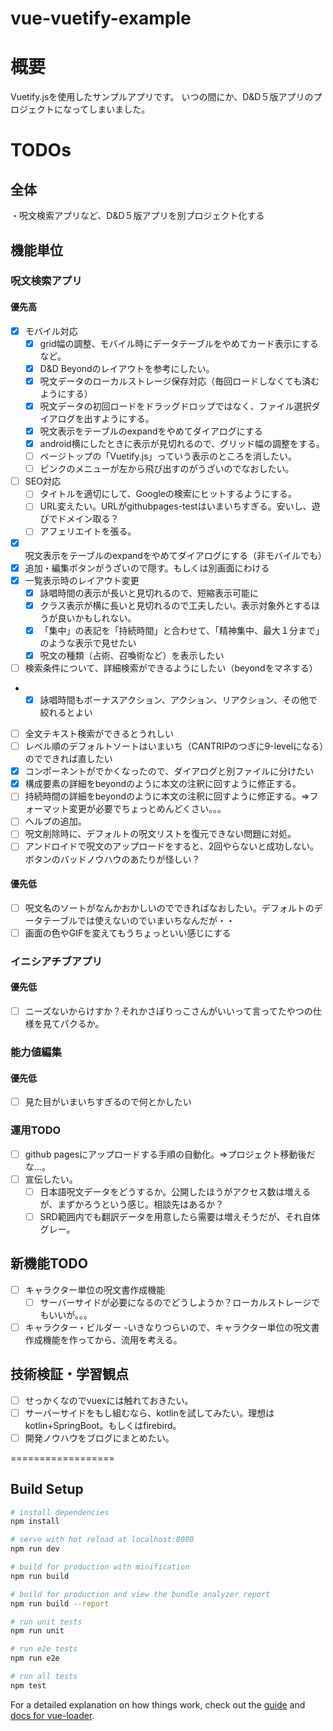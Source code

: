 # vue-vuetify-example
# 概要
Vuetify.jsを使用したサンプルアプリです。
いつの間にか、D&D５版アプリのプロジェクトになってしまいました。

# TODOs
## 全体
・呪文検索アプリなど、D&D５版アプリを別プロジェクト化する

## 機能単位
### 呪文検索アプリ
#### 優先高
* [x] モバイル対応
  - [x] grid幅の調整、モバイル時にデータテーブルをやめてカード表示にするなど。  
  - [x] D&D Beyondのレイアウトを参考にしたい。  
  - [x] 呪文データのローカルストレージ保存対応（毎回ロードしなくても済むようにする）  
  - [x] 呪文データの初回ロードをドラッグドロップではなく、ファイル選択ダイアログを出すようにする。  
  - [x] 呪文表示をテーブルのexpandをやめてダイアログにする  
  - [x] android横にしたときに表示が見切れるので、グリッド幅の調整をする。  
  - [ ] ページトップの「Vuetify.js」っていう表示のところを消したい。 
  - [ ] ピンクのメニューが左から飛び出すのがうざいのでなおしたい。 
* [ ] SEO対応
  - [ ] タイトルを適切にして、Googleの検索にヒットするようにする。
  - [ ] URL変えたい。URLがgithubpages-testはいまいちすぎる。安いし、遊びでドメイン取る？
  - [ ] アフェリエイトを張る。
* [x] 呪文表示をテーブルのexpandをやめてダイアログにする（非モバイルでも）
* [x] 追加・編集ボタンがうざいので隠す。もしくは別画面にわける
* [x] 一覧表示時のレイアウト変更
  - [x] 詠唱時間の表示が長いと見切れるので、短縮表示可能に
  - [x] クラス表示が横に長いと見切れるので工夫したい。表示対象外とするほうが良いかもしれない。  
  - [x] 「集中」の表記を「持続時間」と合わせて、「精神集中、最大１分まで」のような表示で見せたい  
  - [x] 呪文の種類（占術、召喚術など）を表示したい
* [ ] 検索条件について、詳細検索ができるようにしたい（beyondをマネする）
* - [x] 詠唱時間もボーナスアクション、アクション、リアクション、その他で絞れるとよい
* [ ] 全文テキスト検索ができるとうれしい
* [ ] レベル順のデフォルトソートはいまいち（CANTRIPのつぎに9-levelになる）のでできれば直したい
* [x] コンポーネントがでかくなったので、ダイアログと別ファイルに分けたい
* [x] 構成要素の詳細をbeyondのように本文の注釈に回すように修正する。
* [ ] 持続時間の詳細をbeyondのように本文の注釈に回すように修正する。⇒フォーマット変更が必要でちょっとめんどくさい。。。
* [ ] ヘルプの追加。
* [ ] 呪文削除時に、デフォルトの呪文リストを復元できない問題に対処。
* [ ] アンドロイドで呪文のアップロードをすると、2回やらないと成功しない。ボタンのバッドノウハウのあたりが怪しい？

#### 優先低
* [ ] 呪文名のソートがなんかおかしいのでできればなおしたい。デフォルトのデータテーブルでは使えないのでいまいちなんだが・・
* [ ] 画面の色やGIFを変えてもうちょっといい感じにする

### イニシアチブアプリ
#### 優先低
* [ ] ニーズないからけすか？それかさぼりっこさんがいいって言ってたやつの仕様を見てパクるか。

### 能力値編集
#### 優先低
* [ ] 見た目がいまいちすぎるので何とかしたい

### 運用TODO
* [ ] github pagesにアップロードする手順の自動化。⇒プロジェクト移動後だな…。
* [ ] 宣伝したい。
  - [ ] 日本語呪文データをどうするか。公開したほうがアクセス数は増えるが、まずかろうという感じ。相談先はあるか？  
  - [ ] SRD範囲内でも翻訳データを用意したら需要は増えそうだが、それ自体グレー。  

## 新機能TODO
* [ ] キャラクター単位の呪文書作成機能
  - [ ] サーバーサイドが必要になるのでどうしようか？ローカルストレージでもいいが。。。  
*  [ ] キャラクター・ビルダー
  -いきなりつらいので、キャラクター単位の呪文書作成機能を作ってから、流用を考える。  

## 技術検証・学習観点
* [ ] せっかくなのでvuexには触れておきたい。
* [ ] サーバーサイドをもし組むなら、kotlinを試してみたい。理想はkotlin+SpringBoot。もしくはfirebird。
* [ ] 開発ノウハウをブログにまとめたい。

==================

## Build Setup

``` bash
# install dependencies
npm install

# serve with hot reload at localhost:8080
npm run dev

# build for production with minification
npm run build

# build for production and view the bundle analyzer report
npm run build --report

# run unit tests
npm run unit

# run e2e tests
npm run e2e

# run all tests
npm test
```

For a detailed explanation on how things work, check out the [guide](http://vuejs-templates.github.io/webpack/) and [docs for vue-loader](http://vuejs.github.io/vue-loader).

